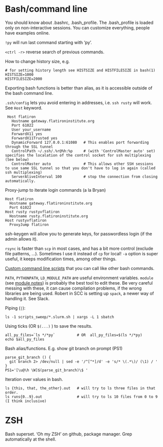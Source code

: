 # Bash/command line

You should know about .bashrc, .bash_profile. The .bash_profile is loaded only on non-interactive sessions. You can customize everything, people have examples online.

`!py` will run last command starting with ‘py’.

`<ctrl -r>` reverse search of previous commands.

How to change history size, e.g.
```
# for setting history length see HISTSIZE and HISTFILESIZE in bash(1)
HISTSIZE=1000
HISTFILESIZE=2000
```

Exporting bash functions is better than alias, as it is accessible outside of the bash command line. 

`.ssh/config` lets you avoid entering in addresses, i.e. `ssh rusty` will work. See `Host` keyword.
```
 Host flatiron
   Hostname gateway.flatironinstitute.org
   Port 61022
   User your_username
   ForwardX11 yes 
   ForwardX11Trusted yes 
   DynamicForward 127.0.0.1:61080   # This enables port forwarding through the SSL tunnel
   ControlPath ~/.ssh/.%r@%h:%p     # (with 'ControlMaster auto' set) specifies the localation of the control socket for ssh multiplexing (See below)
   ControlMaster auto               # This allows other SSH sessions to use same SSL tunnel so that you don't have to log in again (called ssh multiplexing)
   ServerAliveInterval 100          # stop the connection from closing automatically.
```

Proxy-jump to iterate login commands (a la Bryan)
```
Host flatiron
  Hostname gateway.flatironinstitute.org
  Port 61022
Host rusty rustyvflatiron
  Hostname rusty.flatironinstitute.org
Host rustyvflatiron
  ProxyJump flatiron
```


ssh-keygen will allow you to generate keys, for passwordless login (if the admin allows it).

`rsync` is faster than `scp` in most cases, and has a bit more control (exclude file patterns, …). Sometimes I use it instead of `cp` for local!
`-a` option is super useful, it keeps modification times, among other things.

[Custom command line scripts](bin_scripts.md) that you can call like other bash commands. 

`PATH`, `PYTHONPATH`, `LD_MODULE_PATH` are useful environment variables. `module` (see [module notes](module.md)) is probably the best tool to edit these. Be very careful messing with these, it can cause compilation problems, if the wrong libraries are being used. Robert in SCC is setting up `spack`, a newer way of handling it. See Slack.

Piping (`|`):
```
ls -1 scripts_sweep/*.slurm.sh | xargs -L 1 sbatch
```

Using ticks (OR `$(...)` ) to save the results.
```
all_py_files=`ls */*py`          # OR  all_py_files=$(ls */*py)
echo $all_py_files
```

Bash alias/functions. E.g. show git branch on prompt (PS1)
```
parse_git_branch () {
  git branch 2> /dev/null | sed -e '/^[^*]/d' -e 's/* \(.*\)/ (\1) / '
}
PS1='[\u@\h \W]$(parse_git_branch)\$ '
```

Iteration over values in bash.
```
ls {this, that, the_other}.out   # will try to ls three files in that order. 
ls runs{0..9}.out                # will try to ls 10 files from 0 to 9 (I think inclusive)
```

# ZSH

Bash superset. ‘Oh my ZSH’ on github, package manager. Grep automatically at the shell.

